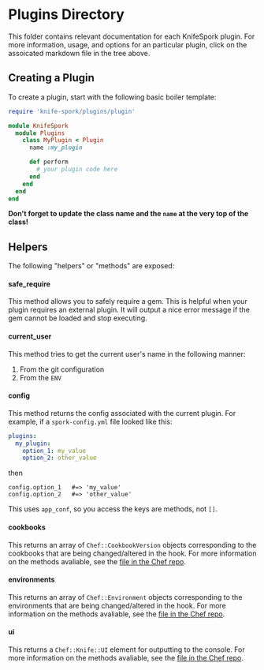 Plugins Directory
=================
This folder contains relevant documentation for each KnifeSpork plugin. For more information, usage, and options for an particular plugin, click on the assoicated markdown file in the tree above.

Creating a Plugin
-----------------
To create a plugin, start with the following basic boiler template:

```ruby
require 'knife-spork/plugins/plugin'

module KnifeSpork
  module Plugins
    class MyPlugin < Plugin
      name :my_plugin

      def perform
        # your plugin code here
      end
    end
  end
end
```

**Don't forget to update the class name and the `name` at the very top of the class!**

Helpers
-------
The following "helpers" or "methods" are exposed:

#### safe_require
This method allows you to safely require a gem. This is helpful when your plugin requires an external plugin. It will output a nice error message if the gem cannot be loaded and stop executing.

#### current_user
This method tries to get the current user's name in the following manner:

1. From the git configuration
2. From the `ENV`

#### config
This method returns the config associated with the current plugin. For example, if a `spork-config.yml` file looked like this:

```yaml
plugins:
  my_plugin:
    option_1: my_value
    option_2: other_value
```

then

```text
config.option_1   #=> 'my_value'
config.option_2   #=> 'other_value'
```

This uses `app_conf`, so you access the keys are methods, not `[]`.

#### cookbooks
This returns an array of `Chef::CookbookVersion` objects corresponding to the cookbooks that are being changed/altered in the hook. For more information on the methods avaliable, see the [file in the Chef repo](https://github.com/opscode/chef/blob/master/chef/lib/chef/cookbook_version.rb).

#### environments
This returns an array of `Chef::Environment` objects corresponding to the environments that are being changed/altered in the hook. For more information on the methods avaliable, see the [file in the Chef repo](https://github.com/opscode/chef/blob/master/chef/lib/chef/environment.rb).

#### ui
This returns a `Chef::Knife::UI` element for outputting to the console. For more information on the methods avaliable, see the [file in the Chef repo](https://github.com/opscode/chef/blob/master/chef/lib/chef/knife/core/ui.rb).
